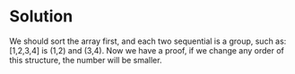 # Solution
We should sort the array first, and each two sequential is a group, such as: [1,2,3,4] is (1,2) and (3,4). Now we have a proof, if we change any order of this structure, the number will be smaller.
